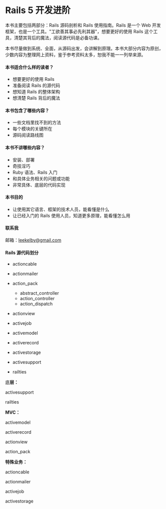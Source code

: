 # Rails 5 开发进阶

本书主要包括两部分：Rails 源码剖析和 Rails 使用指南。Rails 是一个 Web 开发框架，也是一个工具。"工欲善其事必先利其器"，想要更好的使用 Rails 这个工具，清楚其背后的魔法，阅读源代码是必备功课。

本书尽量做到系统、全面，从源码出发，会讲解到原理。本书大部分内容为原创，少数内容为整理网上资料，鉴于参考资料太多，恕我不能一一列举来源。

#### 本书适合什么样的读者？

* 想要更好的使用 Rails
* 准备阅读 Rails 的源代码
* 想知道 Rails 的整体架构
* 想清楚 Rails 背后的魔法

#### 本书包含了哪些内容？

* 一些文档里找不到的方法
* 每个模块的关键所在
* 源码阅读路线图

#### 本书不讲哪些内容？

* 安装、部署
* 奇技淫巧
* Ruby 语法、Rails 入门
* 和具体业务相关的问题或功能
* 非常具体、底层的代码实现

#### 本书目的

* 让使用其它语言、框架的技术人员，能看懂是什么
* 让已经入门的 Rails 使用人员，知道更多原理，能看懂怎么用

#### 联系我

邮箱：leekelby@gmail.com

#### Rails 源代码划分

* actioncable

* actionmailer

* action\_pack
  * abstract\_controller
  * action\_controller
  * action\_dispatch
* actionview
* activejob
* activemodel
* activerecord
* activestorage
* activesupport
* railties

底**层：**

activesupport

railties

**MVC：**

activemodel

activerecord

actionview

action\_pack

**特殊业务：**

actioncable

actionmailer

activejob

activestorage

